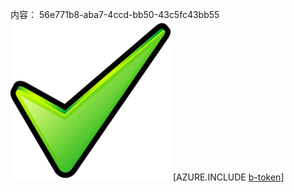 内容： 56e771b8-aba7-4ccd-bb50-43c5fc43bb55![图像](c5d362c8-1043-4e17-a02d-0b2c040d9b73.png)
[AZURE.INCLUDE [b-token](c0d38f3d-ca08-4ea2-ba20-6ab68f6d2f44.md)]
